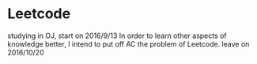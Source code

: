 # Leetcode
studying in OJ,
start on 2016/9/13
In order to learn other aspects of knowledge better,
I intend to put off AC the problem of Leetcode.
leave on 2016/10/20
